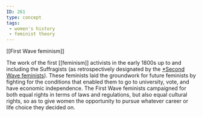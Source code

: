 ```yaml
---
ID: 261
type: concept
tags: 
 - women's history
 - feminist theory
---
```


[[First Wave feminism]]

 The
work of the first
[[feminism]] activists in the
early 1800s up to and including the Suffragists (as retrospectively
designated by the [*Second Wave
feminists](#X8ef6b29588803166729e41500692bf29e74e28c)). These feminists
laid the groundwork for future feminists by fighting for the conditions
that enabled them to go to university, vote, and have economic
independence. The First Wave feminists campaigned for both equal rights
in terms of laws and regulations, but also equal cultural rights, so as
to give women the opportunity to pursue whatever career or life choice
they decided on.
